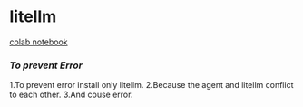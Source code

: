 # litellm
[colab notebook](https://colab.research.google.com/drive/1eL__kDpCwR35frHCVYh3eYlhgC3RezpV?usp=sharing)

### ***To prevent Error***
1.To prevent error install only litellm.
  2.Because the agent and litellm conflict to each other.
    3.And couse error.

